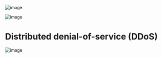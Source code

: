 
![image](https://github.com/yangshiteng/StatQuest-Study-Notes/assets/60442877/b5539b22-c586-4d82-bfc2-8d677c64d50e)

![image](https://github.com/yangshiteng/StatQuest-Study-Notes/assets/60442877/752416ac-77d3-4614-b687-75a9a61dcf0c)

# Distributed denial-of-service (DDoS)

![image](https://github.com/yangshiteng/StatQuest-Study-Notes/assets/60442877/e33ac14e-3abf-4124-ba93-94fef92a8e57)
 
